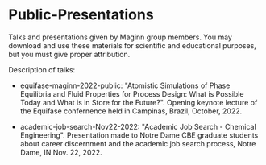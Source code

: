 # Public-Presentations
Talks and presentations given by Maginn group members.
You may download and use these materials for scientific and educational purposes, but you must give proper attribution.

Description of talks:

* equifase-maginn-2022-public: "Atomistic Simulations of Phase Equilibria and Fluid Properties for Process Design: What is Possible Today and What is in Store for the Future?". Opening keynote lecture of the Equifase confernence held in Campinas, Brazil, October, 2022. 

* academic-job-search-Nov22-2022: "Academic Job Search - Chemical Engineering". Presentation made to Notre Dame CBE graduate students about career discernment and the academic job search process, Notre Dame, IN Nov. 22, 2022.

